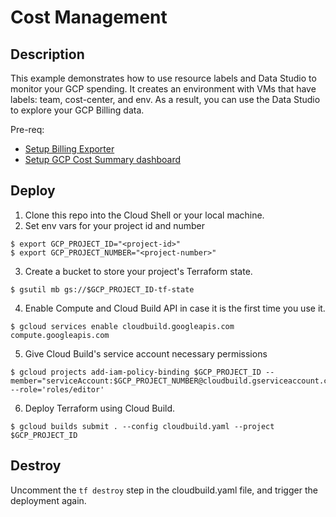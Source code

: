 # Cost Management

## Description
This example demonstrates how to use resource labels and Data Studio to monitor your GCP spending.
It creates an environment with VMs that have labels: team, cost-center, and env.
As a result, you can use the Data Studio to explore your GCP Billing data.

Pre-req:
- [Setup Billing Exporter](https://cloud.google.com/billing/docs/how-to/export-data-bigquery-setup)
- [Setup GCP Cost Summary dashboard](https://cloud.google.com/billing/docs/how-to/visualize-data)

## Deploy

1. Clone this repo into the Cloud Shell or your local machine.
2. Set env vars for your project id and number
```
$ export GCP_PROJECT_ID="<project-id>"
$ export GCP_PROJECT_NUMBER="<project-number>"
```

3. Create a bucket to store your project's Terraform state. 
```
$ gsutil mb gs://$GCP_PROJECT_ID-tf-state
```

4. Enable Compute and Cloud Build API in case it is the first time you use it.
```
$ gcloud services enable cloudbuild.googleapis.com compute.googleapis.com
```

5. Give Cloud Build's service account necessary permissions
```
$ gcloud projects add-iam-policy-binding $GCP_PROJECT_ID --member="serviceAccount:$GCP_PROJECT_NUMBER@cloudbuild.gserviceaccount.com" --role='roles/editor'
```

6. Deploy Terraform using Cloud Build.
```
$ gcloud builds submit . --config cloudbuild.yaml --project $GCP_PROJECT_ID
```

## Destroy
Uncomment the `tf destroy` step in the cloudbuild.yaml file, and trigger the deployment again.
